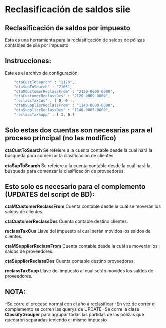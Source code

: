 # Reclasificación de saldos siie
## Reclasificación de saldos por impuesto

Esta es una herramienta para la reclasificación de saldos de pólizas contables 
de siie por impuesto

## Instrucciones:

Este es el archivo de configuración:

```sh
    "ctaCustToSearch" : "1120",
    "ctaSupToSearch" : "2105",
    "ctaMCustomerReclassFrom" : "2120-0000-0000",
    "ctaCustomerReclassDes" : "2120-0009-0000",
    "reclassTaxCus" : [ 0, 0 ],
    "ctaMSupplierReclassFrom" : "1140-0000-0000",
    "ctaSupplierReclassDes" : "1140-0003-0000",
    "reclassTaxSupp" : [ 1, 6 ]
```

## Solo estas dos cuentas son necesarias para el proceso principal (no las modifico)

**ctaCustToSearch** Se refeiere a la cuenta contable desde la cuál hará la
búsqueda para comenzar la clasificación de clientes.

**ctaSupToSearch** Se refeiere a la cuenta contable desde la cuál hará la
búsqueda para comenzar la clasificación de proveedores.

## Esto solo es necesario para el complemento (UPDATES del script de BD):

**ctaMCustomerReclassFrom** Cuenta contable desde la cuál se moverán los saldos de clientes.

**ctaCustomerReclassDes** Cuenta contable destino clientes.

**reclassTaxCus** Llave del impuesto al cual serán movidos los saldos de clientes.

**ctaMSupplierReclassFrom** Cuenta contable desde la cuál se moverán los saldos de proveedores.

**ctaSupplierReclassDes** Cuenta contable destino proveedores.

**reclassTaxSupp** Llave del impuesto al cual serán movidos los saldos de proveedores.

## **NOTA:**
-Se corre el proceso normal con el año a reclasificar
-En vez de correr el complemento se corren las querys de UPDATE
-Se corre la clase **ClassifyGrouper** para agrupar todas las partidas de las pólizas 
que quedaron separadas teniendo el mismo impuesto
